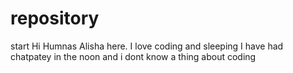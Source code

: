 # repository
start
Hi Humnas
 Alisha here. I love coding and sleeping
 I have had chatpatey in the noon and i dont know a thing about coding
